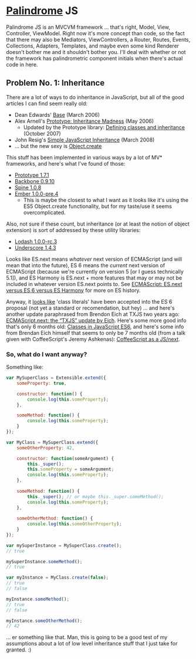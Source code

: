 # [Palindrome](http://en.wikipedia.org/wiki/Palindrome) JS

Palindrome JS is an MVCVM framework … that's right, Model, View, Controller, ViewModel. Right now it's more concept than code, so the fact that there may also be Mediators, ViewControllers, a Router, Routes, Events, Collections, Adapters, Templates, and maybe even some kind Renderer doesn't bother me and it shouldn't bother you. I'll deal with whether or not the framework has palindrometric component initials when there's actual code in here.

## Problem No. 1: Inheritance

There are a lot of ways to do inheritance in JavaScript, but all of the good articles I can find seem really old:

* Dean Edwards' [Base](http://dean.edwards.name/weblog/2006/03/base/) (March 2006)
* Alex Arnell's [Prototype: Inheritance Madness](http://alternateidea.com/blog/articles/2006/05/23/prototype-inheritance-madness) (May 2006)
    * Updated by the Prototype library: [Defining classes and inheritance](http://prototypejs.org/learn/class-inheritance) (October 2007)
* John Resig's [Simple JavaScript Inheritance](http://ejohn.org/blog/simple-javascript-inheritance/) (March 2008)
* … but the new sexy is [Object.create](https://developer.mozilla.org/en-US/docs/JavaScript/Reference/Global_Objects/Object/create)

This stuff has been implemented in various ways by a lot of MV\* frameworks, and here's what I've found of those:

* [Prototype 1.7.1](https://github.com/sstephenson/prototype/blob/1.7.1/src/prototype/lang/class.js#L1)
* [Backbone 0.9.10](https://github.com/documentcloud/backbone/blob/0.9.10/backbone.js#L234)
* [Spine 1.0.8](https://github.com/maccman/spine/blob/v1.0.8/lib/spine.js#L95)
* [Ember 1.0.0-pre.4](https://github.com/emberjs/ember.js/blob/v1.0.0-pre.4/packages/ember-runtime/lib/system/core_object.js#L337)
    * This is maybe the closest to what I want as it looks like it's using the ES5 Object.create functionality, but for my taste/use it seems overcomplicated.

Also, not sure if these count, but inheritance (or at least the notion of object extension) is sort of addressed by these utility libraries:

* [Lodash 1.0.0-rc.3](https://github.com/bestiejs/lodash/blob/v1.0.0-rc.3/lodash.js#L813)
* [Underscore 1.4.3](https://github.com/documentcloud/underscore/blob/1.4.3/underscore.js#L763)

Looks like ES.next means _whatever_ next version of ECMAScript (and will mean that into the future), ES 6 means the _current_ next version of ECMAScript (because we're currently on version 5 [or I guess technically 5.1]), and ES Harmony is ES.next + more features that may or may not be included in whatever version ES.next points to. See [ECMAScript: ES.next versus ES 6 versus ES Harmony](http://www.2ality.com/2011/06/ecmascript.html) for more on ES history.

Anyway, it [looks like](http://wiki.ecmascript.org/doku.php?id=harmony:classes) 'class literals' have been accepted into the ES 6 proposal (not yet a standard or recomendation, but hey) … and here's another update paraphrased from Brendon Eich at TXJS two years ago: [ECMAScript.next: the “TXJS” update by Eich](http://www.2ality.com/2011/06/esnext-txjs.html). Here's some more good info that's only 6 months old: [Classes in JavaScript ES6](http://h3manth.com/content/classes-javascript-es6), and here's some info from Brendan Eich himself that seems to only be 7 months old (from a talk given with CoffeeScript's Jeremy Ashkenas): [CoffeeScript as a JS/next](http://brendaneich.com/tag/javascript-ecmascript-harmony-coffeescript/).

### So, what do I want anyway?

Something like:

```javascript
var MySuperClass = Extensible.extend({
    someProperty: true,

    constructor: function() {
        console.log(this.someProperty);
    },

    someMethod: function() {
        console.log(this.someProperty);
    }
});

var MyClass = MySuperClass.extend({
    someOtherProperty: 42,

    constructor: function(someArgument) {
        this._super();
        this.someProperty = someArgument;
        console.log(this.someProperty);
    },
    
    someMethod: function() {
        this._super(); // or maybe this._super.someMethod();
        console.log(this.someProperty);
    },
    
    someOtherMethod: function() {
        console.log(this.someOtherProperty);
    }
});

var mySuperInstance = MySuperClass.create();
// true

mySuperInstance.someMethod();
// true

var myInstance = MyClass.create(false);
// true
// false

myInstance.someMethod();
// true
// false

myInstance.someOtherMethod();
// 42
```

… er something like that. Man, this is going to be a good test of my assumptions about a lot of low level inheritance stuff that I just take for granted. :)